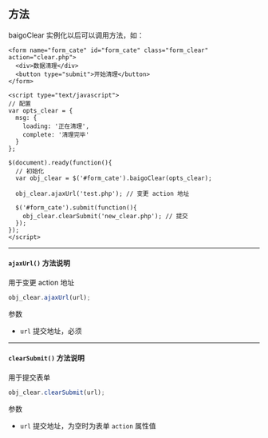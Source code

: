 ## 方法

baigoClear 实例化以后可以调用方法，如：

``` markup
<form name="form_cate" id="form_cate" class="form_clear" action="clear.php">
  <div>数据清理</div>
  <button type="submit">开始清理</button>
</form>

<script type="text/javascript">
// 配置
var opts_clear = {
  msg: {
    loading: '正在清理',
    complete: '清理完毕'
  }
};

$(document).ready(function(){
  // 初始化
  var obj_clear = $('#form_cate').baigoClear(opts_clear);

  obj_clear.ajaxUrl('test.php'); // 变更 action 地址

  $('#form_cate').submit(function(){
    obj_clear.clearSubmit('new_clear.php'); // 提交
  });
});
</script>
```

----------

<span id="ajaxUrl"></span>

#### `ajaxUrl()` 方法说明

用于变更 action 地址

``` javascript
obj_clear.ajaxUrl(url);
```

参数

* `url` 提交地址，必须

----------

<span id="clearSubmit"></span>

#### `clearSubmit()` 方法说明

用于提交表单

``` javascript
obj_clear.clearSubmit(url);
```

参数

* `url` 提交地址，为空时为表单 `action` 属性值
